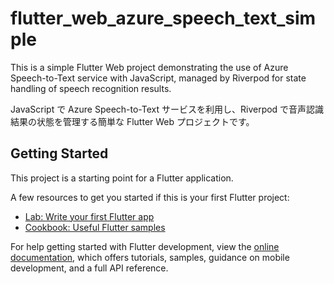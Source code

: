 # flutter_web_azure_speech_text_simple

This is a simple Flutter Web project demonstrating the use of Azure Speech-to-Text service with JavaScript, managed by Riverpod for state handling of speech recognition results.

JavaScript で Azure Speech-to-Text サービスを利用し、Riverpod で音声認識結果の状態を管理する簡単な Flutter Web プロジェクトです。

## Getting Started

This project is a starting point for a Flutter application.

A few resources to get you started if this is your first Flutter project:

- [Lab: Write your first Flutter app](https://docs.flutter.dev/get-started/codelab)
- [Cookbook: Useful Flutter samples](https://docs.flutter.dev/cookbook)

For help getting started with Flutter development, view the
[online documentation](https://docs.flutter.dev/), which offers tutorials,
samples, guidance on mobile development, and a full API reference.
